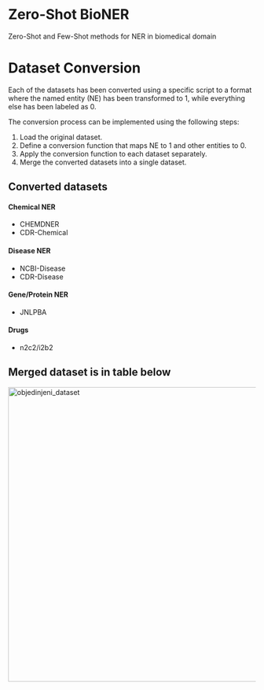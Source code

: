 # Zero-Shot BioNER
Zero-Shot and Few-Shot methods for NER in biomedical domain
# Dataset Conversion

Each of the datasets has been converted using a specific script to a format where the named entity (NE) has been transformed to 1, while everything else has been labeled as 0.

The conversion process can be implemented using the following steps:

1. Load the original dataset.
2. Define a conversion function that maps NE to 1 and other entities to 0.
3. Apply the conversion function to each dataset separately.
4. Merge the converted datasets into a single dataset.

## Converted datasets

#### Chemical NER 
- CHEMDNER 
- CDR-Chemical 

#### Disease NER 
- NCBI-Disease 
- CDR-Disease 

#### Gene/Protein NER 
- JNLPBA 

#### Drugs 
- n2c2/i2b2 

## Merged dataset is in table below
<img width="599" alt="objedinjeni_dataset" src="https://github.com/br-ai-ns-institute/Zero-ShotNER/assets/8451505/de4a9f46-f5f2-4574-aacc-0df3f3325990">
